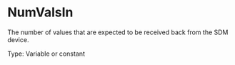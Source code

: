 # NumValsIn

The number of values that are expected to be received back from the SDM device.

Type: Variable or constant
